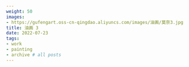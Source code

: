 ```yaml
---
weight: 50
images:
- https://gufengart.oss-cn-qingdao.aliyuncs.com/images/油画/莫奈3.jpg
title: 油画 3
date: 2022-07-23
tags:
- work
- painting
- archive # all posts
---
```

